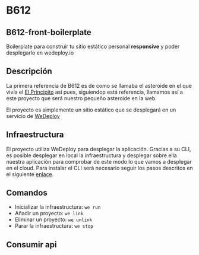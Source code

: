 # B612

## B612-front-boilerplate

Boilerplate para construir tu sitio estático personal **responsive** y poder desplegarlo en wedeploy.io

## Descripción

La primera referencia de B612 es de como se llamaba el asteroide en el que vivía el [El Principito](https://es.wikipedia.org/wiki/El_principito) asi pues, siguiendop está referencia, llamamos así a este proyecto que será nuestro pequeño asteroide en la web.

El proyecto es simplemente un sitio estático que se desplegará en un servicio de [WeDeploy](http://wedeploy.io/) 

## Infraestructura

El proyecto utiliza WeDeploy para desplegar la aplicación. Gracias a su CLI, es posible desplegar en local la infraestructura y desplegar sobre ella nuestra aplicación para comprobar de este modo lo que vamos a desplegar en el cloud. Para instalar el CLI será necesario seguir los pasos descritos en el siguiente [enlace](http://wedeploy.com/docs/intro/using-the-command-line.html).

## Comandos

* Inicializar la infraestructura: `we run`
* Añadir un proyecto: `we link`
* Eliminar un proyecto: `we unlink`
* Parar la infraestructura: `we stop`

## Consumir api



